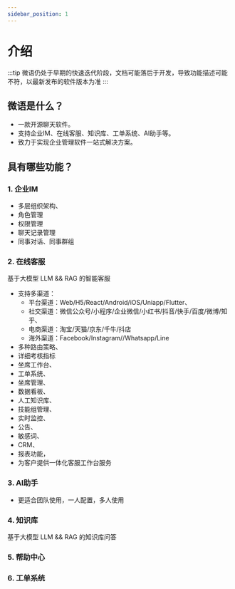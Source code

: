 ```yaml
---
sidebar_position: 1
---
```


# 介绍

:::tip
微语仍处于早期的快速迭代阶段，文档可能落后于开发，导致功能描述可能不符，以最新发布的软件版本为准
:::

## 微语是什么？

- 一款开源聊天软件。
- 支持企业IM、在线客服、知识库、工单系统、AI助手等。
- 致力于实现企业管理软件一站式解决方案。

## 具有哪些功能？

### 1. 企业IM

- 多层组织架构、
- 角色管理
- 权限管理
- 聊天记录管理
- 同事对话、同事群组

### 2. 在线客服

基于大模型 LLM && RAG 的智能客服

- 支持多渠道：
  - 平台渠道：Web/H5/React/Android/iOS/Uniapp/Flutter、
  - 社交渠道：微信公众号/小程序/企业微信/小红书/抖音/快手/百度/微博/知乎、
  - 电商渠道：淘宝/天猫/京东/千牛/抖店
  - 海外渠道：Facebook/Instagram//Whatsapp/Line
- 多种路由策略、
- 详细考核指标
- 坐席工作台、
- 工单系统、
- 坐席管理、
- 数据看板、
- 人工知识库、
- 技能组管理、
- 实时监控、
- 公告、
- 敏感词、
- CRM、
- 报表功能，
- 为客户提供一体化客服工作台服务

### 3. AI助手

- 更适合团队使用，一人配置，多人使用

### 4. 知识库

基于大模型 LLM && RAG 的知识库问答

### 5. 帮助中心

### 6. 工单系统
